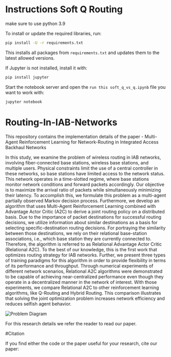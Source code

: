 # Instructions Soft Q Routing
 
make sure to use python 3.9

To install or update the required libraries, run:

```bash
pip install -U -r requirements.txt
```

This installs all packages from `requirements.txt` and updates them to the latest allowed versions.

If Jupyter is not installed, install it with:

```bash
pip install jupyter
```

Start the notebook server and open the `run this soft_q_vs_q.ipynb` file you want to work with:

```bash
jupyter notebook
```



# Routing-In-IAB-Networks
This repository contains the implementation details of the paper - 
Multi-Agent Reinforcement Learning for Network-Routing in Integrated Access Backhaul Networks

In this study, we examine the problem of wireless routing in IAB networks, involving fiber-connected base stations, wireless base stations, and multiple users. Physical constraints limit the use of a central controller in these networks, so base stations have limited access to the network status. This network operates in a time-slotted regime, where base stations monitor network conditions and forward packets accordingly.
Our objective is to maximize the arrival ratio of packets while simultaneously minimizing their latency. To accomplish this, we formulate this problem as a multi-agent partially observed Markov decision process. Furthermore, we develop an algorithm that uses Multi-Agent Reinforcement Learning combined with Advantage Actor Critic (A2C) to derive a joint routing policy on a distributed basis. Due to the importance of packet destinations for successful routing decisions, we utilize information about similar destinations as a basis for selecting specific-destination routing decisions. For portraying the similarity between those destinations, we rely on their relational base-station associations, i.e., which base station they are currently connected to. Therefore, the algorithm is referred to as Relational Advantage Actor Critic (Relational A2C). To the best of our knowledge, this is the first work that optimizes routing strategy for IAB networks. Further, we present three types of training paradigms for this algorithm in order to provide flexibility in terms of its performance and throughput. Through numerical experiments of different network scenarios, Relational A2C algorithms were demonstrated to be capable of achieving near-centralized performance even though they operate in a decentralized manner in the network of interest. With those experiments, we compare Relational A2C to other reinforcement learning algorithms, like Q-Routing and Hybrid Routing. This comparison illustrates that solving the joint optimization problem increases network efficiency and reduces selfish agent behavior.

![Problem Diagram](https://user-images.githubusercontent.com/49431639/207116476-c21eec37-8604-4fb9-a499-d32c24fb8f04.png)

For this research details we refer the reader to read our paper.

#Citation

If you find either the code or the paper useful for your research, cite our paper:

